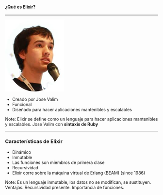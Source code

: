 
#### ¿Qué es Elixir?
---
![Image-Absolute](assets/img/valim.jpg)
- Creado por Jose Valim
- Funcional
- Diseñado para hacer aplicaciones mantenibles y escalables

Note:
Elixir se define como un lenguaje para hacer aplicaciones mantenibles y escalables.
Jose Valim con **sintaxis de Ruby**

---
### Características de Elixir
- Dinámico
- Inmutable
- Las funciones son miembros de primera clase
- Recursividad
- Elixir corre sobre la máquina virtual de Erlang (BEAM) (since 1986) 

Note:
Es un lenguaje inmutable, los datos no se modifican, se sustituyen. Ventajas. Recursividad presente.
Importancia de funciones.

<!-- ---
#### Vamos, que es otro frikilenguaje, ¿o sirve para algo?

- 
- Puedes hacer aplicaciones backend
- Aplicaciones web con Phoenix (framework)

Note:
Aunque es un lenguaje nuevo, corre sobre BEAM. **A hombros de gigantes**
Probado por gente que **tiene muchos tiros pegados**
Sirve para muchas cosas -->
